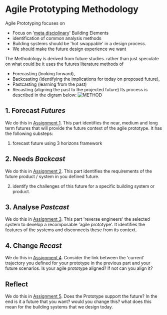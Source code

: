 # Agile Prototyping Methodology

Agile Prototyping focuses on

- Focus on '[meta disciplinary]' Building Elements
- identification of common analysis methods
- Building systems should be 'hot swappable' in a design process.
- We should make the future design experience we want

The Methodology is derived from future studies. rather than just speculate on what could be it uses the futures literature methods of 
* Forecasting (looking forward),
* Backcasting (identifying the implications for today on proposed future),
* Pastcasting (learning from the past)
* Recasting (aligning the past to the projected future)
Its process is described in the digram below:
![METHOD](https://github.com/timmcginley/Agile-Prototyping/assets/1415855/8d743541-73eb-4064-b199-5551860b1b1c)


## 1. Forecast *Futures*
We do this in [Assignment 1]. This part identifies the near, medium and long term futures that will provide the future context of the agile prototype. It has the following substeps:
1. forecast future using 3 horizons framework

## 2. Needs *Backcast*
We do this in [Assignment 2]. This part identifies the requirements of the future product / system in you defined future.

2. identify the challenges of this future for a specific building system or product.

## 3. Analyse *Pastcast*
We do this in [Assignment 3]. This part 'reverse engineers' the selected system to develop a recomposable 'agile prototype'. It identifies the features of the systems and disconnects these from its context.

## 4. Change *Recast*
We do this in [Assignment 4]. Consider the link between the 'current' trajectory you defined for your prototype in the previous part and your future scenarios. Is your agile prototype aligned? if not can you align it?

## Reflect
We do this in [Assignment 5]. Does the Prototype support the future? In the end is it a future that you want? would you change this? what does this mean for the building systems that we design today. 

<!-- LINKS -->

[Assignment 1]: /Agile-Prototyping/Assignments/A1
[Assignment 2]: /Agile-Prototyping/Assignments/A2
[Assignment 3]: /Agile-Prototyping/Assignments/A3
[Assignment 4]: /Agile-Prototyping/Assignments/A4
[Assignment 5]: /Agile-Prototyping/Assignments/A5
[meta disciplinary]: /Agile-Prototyping/Concepts/MetaDisciplinary
